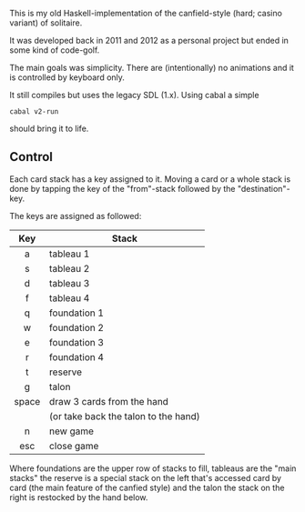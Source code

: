 This is my old Haskell-implementation of the canfield-style (hard; casino variant) of solitaire.

It was developed back in 2011 and 2012 as a personal project but ended in some kind of code-golf.

The main goals was simplicity. There are (intentionally) no animations and it is controlled by keyboard only.

It still compiles but uses the legacy SDL (1.x). Using cabal a simple

    cabal v2-run

should bring it to life.

## Control

Each card stack has a key assigned to it.
Moving a card or a whole stack is done by tapping the key of the "from"-stack followed by the "destination"-key.

The keys are assigned as followed:

| Key   | Stack        |
| :---: | ------------ |
|   a   | tableau 1    |
|   s   | tableau 2    |
|   d   | tableau 3    |
|   f   | tableau 4    |
|   q   | foundation 1 |
|   w   | foundation 2 |
|   e   | foundation 3 |
|   r   | foundation 4 |
|   t   | reserve      |
|   g   | talon        |
| space | draw 3 cards from the hand |
|       | (or take back the talon to the hand) |
|   n   | new game     |
|  esc  | close game   |

Where foundations are the upper row of stacks to fill, tableaus are the "main stacks" the reserve is a special stack on the left that's accessed card by card (the main feature of the canfied style) and the talon the stack on the right is restocked by the hand below.

